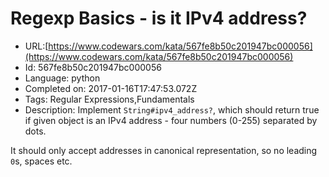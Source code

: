 # Regexp Basics - is it IPv4 address?

 - URL:[https://www.codewars.com/kata/567fe8b50c201947bc000056](https://www.codewars.com/kata/567fe8b50c201947bc000056)
 - Id: 567fe8b50c201947bc000056
 - Language: python
 - Completed on: 2017-01-16T17:47:53.072Z
 - Tags: Regular Expressions,Fundamentals
 - Description:
Implement `String#ipv4_address?`, which should return true if given object is an IPv4 address - four numbers (0-255) separated by dots.

It should only accept addresses in canonical representation, so no leading `0`s, spaces etc.
